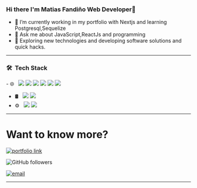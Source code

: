 ### Hi there I'm Matias Fandiño Web Developer👋


- 🌱 I’m currently working in my portfolio with Nextjs and learning Postgresql,Sequelize
- 💬 Ask me about JavaScript,ReactJs and programming
- 🤔 Exploring new technologies and developing software solutions and quick hacks.

---------------------------------------------------

<h3> 🛠 &nbsp;Tech Stack</h3> 
- 🌐 &nbsp;
<img src="https://img.shields.io/badge/html5%20-%23E34F26.svg?&style=for-the-badge&logo=html5&logoColor=white"/> 
<img src="https://img.shields.io/badge/css3%20-%231572B6.svg?&style=for-the-badge&logo=css3&logoColor=white"/>
<img src="https://img.shields.io/badge/bootstrap%20-%23563D7C.svg?&style=for-the-badge&logo=bootstrap&logoColor=white"/> 
<img src="https://img.shields.io/badge/javascript%20-%23323330.svg?&style=for-the-badge&logo=javascript&logoColor=%23F7DF1E"/>
<img src="https://img.shields.io/badge/node.js%20-%2343853D.svg?&style=for-the-badge&logo=node.js&logoColor=white"/> 
<img src="https://img.shields.io/badge/react%20-%2320232a.svg?&style=for-the-badge&logo=react&logoColor=%2361DAFB"/>

- 🛢 &nbsp;
  <img src="https://img.shields.io/badge/mysql-%2300f.svg?&style=for-the-badge&logo=mysql&logoColor=white"/> 
  <img src ="https://img.shields.io/badge/MongoDB-%234ea94b.svg?&style=for-the-badge&logo=mongodb&logoColor=white"/>
- ⚙️ &nbsp;
  <img src="https://img.shields.io/badge/git%20-%23F05033.svg?&style=for-the-badge&logo=git&logoColor=white"/> 
  <img src="https://img.shields.io/badge/github%20-%23121011.svg?&style=for-the-badge&logo=github&logoColor=white"/>

------------------------------------------------

# Want to know more?

<!-- My Portfolio: [https://matifandy8.github.io/Portfolio-Page/](https://matifandy8.github.io/Portfolio-Page/) -->

[<img alt="portfolio link" src="https://img.shields.io/badge/My%20Portfolio-https%3A%2F%2Fmatifandy8-brightgreen" />](https://matifandy8.github.io/Portfolio-Page/) 

<img alt="GitHub followers" src="https://img.shields.io/github/followers/matifandy8?label=Follow%20Me&style=social" />

[<img alt="email" src="https://img.shields.io/badge/Email%20me-matifandy%40gmail.com-orange" />](mailto:matifandy@gmail.com) 


--------------------------------------
